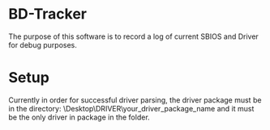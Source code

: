 # BD-Tracker
The purpose of this software is to record a log of current SBIOS and Driver for debug purposes.  

# Setup 
Currently in order for successful driver parsing, the driver package must be in the directory: \Desktop\DRIVER\your_driver_package_name and it must be the only driver in package in the folder.

